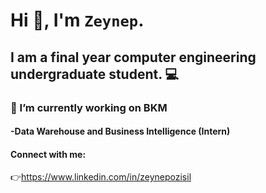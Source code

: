 # **Hi 👋, I'm `Zeynep`.** 

## I am a final year computer engineering undergraduate student. :computer:

### :small_red_triangle_down: I’m currently working on BKM
#### -Data Warehouse and Business Intelligence (Intern)


#### Connect with me:
:point_right:https://www.linkedin.com/in/zeynepozisil 
<!--
**zeynepozisil/zeynepozisil** is a ✨ _special_ ✨ repository because its `README.md` (this file) appears on your GitHub profile.

Here are some ideas to get you started:

- 🔭 I’m currently working on ...
- 🌱 I’m currently learning ...
- 👯 I’m looking to collaborate on ...
- 🤔 I’m looking for help with ...
- 💬 Ask me about ...
- 📫 How to reach me: ...
- 😄 Pronouns: ...
- ⚡ Fun fact: ...

